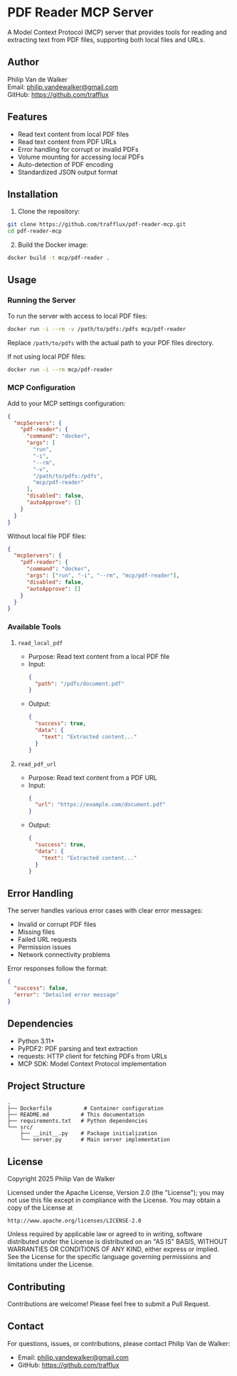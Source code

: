 # PDF Reader MCP Server

A Model Context Protocol (MCP) server that provides tools for reading and extracting text from PDF files, supporting both local files and URLs.

## Author

Philip Van de Walker  
Email: philip.vandewalker@gmail.com  
GitHub: https://github.com/trafflux

## Features

- Read text content from local PDF files
- Read text content from PDF URLs
- Error handling for corrupt or invalid PDFs
- Volume mounting for accessing local PDFs
- Auto-detection of PDF encoding
- Standardized JSON output format

## Installation

1. Clone the repository:

```bash
git clone https://github.com/trafflux/pdf-reader-mcp.git
cd pdf-reader-mcp
```

2. Build the Docker image:

```bash
docker build -t mcp/pdf-reader .
```

## Usage

### Running the Server

To run the server with access to local PDF files:

```bash
docker run -i --rm -v /path/to/pdfs:/pdfs mcp/pdf-reader
```

Replace `/path/to/pdfs` with the actual path to your PDF files directory.

If not using local PDF files:

```bash
docker run -i --rm mcp/pdf-reader
```

### MCP Configuration

Add to your MCP settings configuration:

```json
{
  "mcpServers": {
    "pdf-reader": {
      "command": "docker",
      "args": [
        "run",
        "-i",
        "--rm",
        "-v",
        "/path/to/pdfs:/pdfs",
        "mcp/pdf-reader"
      ],
      "disabled": false,
      "autoApprove": []
    }
  }
}
```

Without local file PDF files:

```json
{
  "mcpServers": {
    "pdf-reader": {
      "command": "docker",
      "args": ["run", "-i", "--rm", "mcp/pdf-reader"],
      "disabled": false,
      "autoApprove": []
    }
  }
}
```

### Available Tools

1. `read_local_pdf`

   - Purpose: Read text content from a local PDF file
   - Input:
     ```json
     {
       "path": "/pdfs/document.pdf"
     }
     ```
   - Output:
     ```json
     {
       "success": true,
       "data": {
         "text": "Extracted content..."
       }
     }
     ```

2. `read_pdf_url`
   - Purpose: Read text content from a PDF URL
   - Input:
     ```json
     {
       "url": "https://example.com/document.pdf"
     }
     ```
   - Output:
     ```json
     {
       "success": true,
       "data": {
         "text": "Extracted content..."
       }
     }
     ```

## Error Handling

The server handles various error cases with clear error messages:

- Invalid or corrupt PDF files
- Missing files
- Failed URL requests
- Permission issues
- Network connectivity problems

Error responses follow the format:

```json
{
  "success": false,
  "error": "Detailed error message"
}
```

## Dependencies

- Python 3.11+
- PyPDF2: PDF parsing and text extraction
- requests: HTTP client for fetching PDFs from URLs
- MCP SDK: Model Context Protocol implementation

## Project Structure

```
.
├── Dockerfile          # Container configuration
├── README.md          # This documentation
├── requirements.txt   # Python dependencies
└── src/
    ├── __init__.py    # Package initialization
    └── server.py      # Main server implementation
```

## License

Copyright 2025 Philip Van de Walker

Licensed under the Apache License, Version 2.0 (the "License");
you may not use this file except in compliance with the License.
You may obtain a copy of the License at

    http://www.apache.org/licenses/LICENSE-2.0

Unless required by applicable law or agreed to in writing, software
distributed under the License is distributed on an "AS IS" BASIS,
WITHOUT WARRANTIES OR CONDITIONS OF ANY KIND, either express or implied.
See the License for the specific language governing permissions and
limitations under the License.

## Contributing

Contributions are welcome! Please feel free to submit a Pull Request.

## Contact

For questions, issues, or contributions, please contact Philip Van de Walker:

- Email: philip.vandewalker@gmail.com
- GitHub: https://github.com/trafflux
